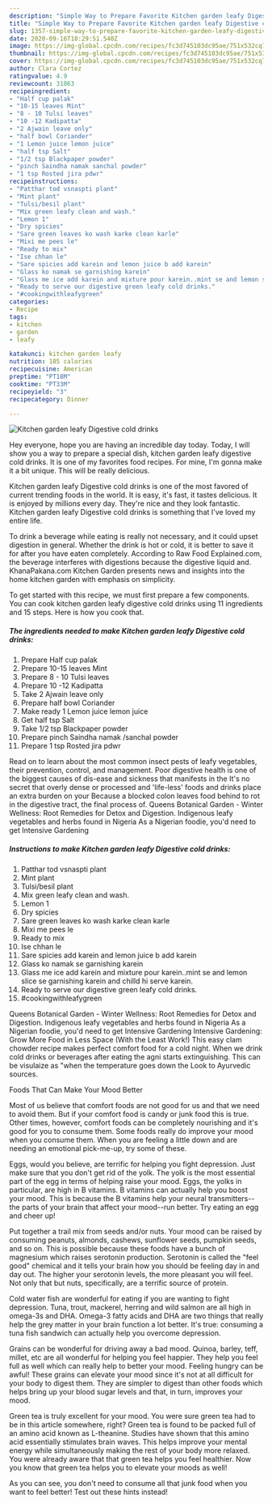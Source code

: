 ```yaml
---
description: "Simple Way to Prepare Favorite Kitchen garden leafy Digestive cold drinks"
title: "Simple Way to Prepare Favorite Kitchen garden leafy Digestive cold drinks"
slug: 1357-simple-way-to-prepare-favorite-kitchen-garden-leafy-digestive-cold-drinks
date: 2020-09-16T18:29:51.540Z
image: https://img-global.cpcdn.com/recipes/fc3d745103dc95ae/751x532cq70/kitchen-garden-leafy-digestive-cold-drinks-recipe-main-photo.jpg
thumbnail: https://img-global.cpcdn.com/recipes/fc3d745103dc95ae/751x532cq70/kitchen-garden-leafy-digestive-cold-drinks-recipe-main-photo.jpg
cover: https://img-global.cpcdn.com/recipes/fc3d745103dc95ae/751x532cq70/kitchen-garden-leafy-digestive-cold-drinks-recipe-main-photo.jpg
author: Clara Cortez
ratingvalue: 4.9
reviewcount: 31063
recipeingredient:
- "Half cup palak"
- "10-15 leaves Mint"
- "8 - 10 Tulsi leaves"
- "10 -12 Kadipatta"
- "2 Ajwain leave only"
- "half bowl Coriander"
- "1 Lemon juice lemon juice"
- "half tsp Salt"
- "1/2 tsp Blackpaper powder"
- "pinch Saindha namak sanchal powder"
- "1 tsp Rosted jira pdwr"
recipeinstructions:
- "Patthar tod vsnaspti plant"
- "Mint plant"
- "Tulsi/besil plant"
- "Mix green leafy clean and wash."
- "Lemon 1"
- "Dry spicies"
- "Sare green leaves ko wash karke clean karle"
- "Mixi me pees le"
- "Ready to mix"
- "Ise chhan le"
- "Sare spicies add karein and lemon juice b add karein"
- "Glass ko namak se garnishing karein"
- "Glass me ice add karein and mixture pour karein..mint se and lemon slice se garnishing karein and chilld hi serve karein."
- "Ready to serve our digestive green leafy cold drinks."
- "#cookingwithleafygreen"
categories:
- Recipe
tags:
- kitchen
- garden
- leafy

katakunci: kitchen garden leafy 
nutrition: 185 calories
recipecuisine: American
preptime: "PT18M"
cooktime: "PT33M"
recipeyield: "3"
recipecategory: Dinner

---
```



![Kitchen garden leafy Digestive cold drinks](https://img-global.cpcdn.com/recipes/fc3d745103dc95ae/751x532cq70/kitchen-garden-leafy-digestive-cold-drinks-recipe-main-photo.jpg)

Hey everyone, hope you are having an incredible day today. Today, I will show you a way to prepare a special dish, kitchen garden leafy digestive cold drinks. It is one of my favorites food recipes. For mine, I'm gonna make it a bit unique. This will be really delicious.

Kitchen garden leafy Digestive cold drinks is one of the most favored of current trending foods in the world. It is easy, it's fast, it tastes delicious. It is enjoyed by millions every day. They're nice and they look fantastic. Kitchen garden leafy Digestive cold drinks is something that I've loved my entire life.

To drink a beverage while eating is really not necessary, and it could upset digestion in general. Whether the drink is hot or cold, it is better to save it for after you have eaten completely. According to Raw Food Explained.com, the beverage interferes with digestions because the digestive liquid and. KhanaPakana.com Kitchen Garden presents news and insights into the home kitchen garden with emphasis on simplicity.


To get started with this recipe, we must first prepare a few components. You can cook kitchen garden leafy digestive cold drinks using 11 ingredients and 15 steps. Here is how you cook that.

<!--inarticleads1-->

##### The ingredients needed to make Kitchen garden leafy Digestive cold drinks:

1. Prepare Half cup palak
1. Prepare 10-15 leaves Mint
1. Prepare 8 - 10 Tulsi leaves
1. Prepare 10 -12 Kadipatta
1. Take 2 Ajwain leave only
1. Prepare half bowl Coriander
1. Make ready 1 Lemon juice lemon juice
1. Get half tsp Salt
1. Take 1/2 tsp Blackpaper powder
1. Prepare pinch Saindha namak /sanchal powder
1. Prepare 1 tsp Rosted jira pdwr


Read on to learn about the most common insect pests of leafy vegetables, their prevention, control, and management. Poor digestive health is one of the biggest causes of dis-ease and sickness that manifests in the It&#39;s no secret that overly dense or processed and &#39;life-less&#39; foods and drinks place an extra burden on your Because a blocked colon leaves food behind to rot in the digestive tract, the final process of. Queens Botanical Garden - Winter Wellness: Root Remedies for Detox and Digestion. Indigenous leafy vegetables and herbs found in Nigeria As a Nigerian foodie, you&#39;d need to get Intensive Gardening 

<!--inarticleads2-->

##### Instructions to make Kitchen garden leafy Digestive cold drinks:

1. Patthar tod vsnaspti plant
1. Mint plant
1. Tulsi/besil plant
1. Mix green leafy clean and wash.
1. Lemon 1
1. Dry spicies
1. Sare green leaves ko wash karke clean karle
1. Mixi me pees le
1. Ready to mix
1. Ise chhan le
1. Sare spicies add karein and lemon juice b add karein
1. Glass ko namak se garnishing karein
1. Glass me ice add karein and mixture pour karein..mint se and lemon slice se garnishing karein and chilld hi serve karein.
1. Ready to serve our digestive green leafy cold drinks.
1. #cookingwithleafygreen


Queens Botanical Garden - Winter Wellness: Root Remedies for Detox and Digestion. Indigenous leafy vegetables and herbs found in Nigeria As a Nigerian foodie, you&#39;d need to get Intensive Gardening Intensive Gardening: Grow More Food in Less Space (With the Least Work!) This easy clam chowder recipe makes perfect comfort food for a cold night. When we drink cold drinks or beverages after eating the agni starts extinguishing. This can be visulaize as &#34;when the temperature goes down the Look to Ayurvedic sources. 

Foods That Can Make Your Mood Better


Most of us believe that comfort foods are not good for us and that we need to avoid them. But if your comfort food is candy or junk food this is true. Other times, however, comfort foods can be completely nourishing and it's good for you to consume them. Some foods really do improve your mood when you consume them. When you are feeling a little down and are needing an emotional pick-me-up, try some of these.

Eggs, would you believe, are terrific for helping you fight depression. Just make sure that you don't get rid of the yolk. The yolk is the most essential part of the egg in terms of helping raise your mood. Eggs, the yolks in particular, are high in B vitamins. B vitamins can actually help you boost your mood. This is because the B vitamins help your neural transmitters--the parts of your brain that affect your mood--run better. Try eating an egg and cheer up!

Put together a trail mix from seeds and/or nuts. Your mood can be raised by consuming peanuts, almonds, cashews, sunflower seeds, pumpkin seeds, and so on. This is possible because these foods have a bunch of magnesium which raises serotonin production. Serotonin is called the "feel good" chemical and it tells your brain how you should be feeling day in and day out. The higher your serotonin levels, the more pleasant you will feel. Not only that but nuts, specifically, are a terrific source of protein.

Cold water fish are wonderful for eating if you are wanting to fight depression. Tuna, trout, mackerel, herring and wild salmon are all high in omega-3s and DHA. Omega-3 fatty acids and DHA are two things that really help the grey matter in your brain function a lot better. It's true: consuming a tuna fish sandwich can actually help you overcome depression. 

Grains can be wonderful for driving away a bad mood. Quinoa, barley, teff, millet, etc are all wonderful for helping you feel happier. They help you feel full as well which can really help to better your mood. Feeling hungry can be awful! These grains can elevate your mood since it's not at all difficult for your body to digest them. They are simpler to digest than other foods which helps bring up your blood sugar levels and that, in turn, improves your mood.

Green tea is truly excellent for your mood. You were sure green tea had to be in this article somewhere, right? Green tea is found to be packed full of an amino acid known as L-theanine. Studies have shown that this amino acid essentially stimulates brain waves. This helps improve your mental energy while simultaneously making the rest of your body more relaxed. You were already aware that that green tea helps you feel healthier. Now you know that green tea helps you to elevate your moods as well!

As you can see, you don't need to consume all that junk food when you want to feel better! Test out  these hints  instead!


